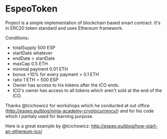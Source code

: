 # EspeoToken

Project is a simple implementation of blockchain based smart contract. It's in ERC20 token standard and uses Ethereum framework.

Conditions:
* totalSupply 500 ESP
* startDate whatever
* endDate > startDate
* maxCap 0.5 ETH
* minimal payment 0.01 ETH
* bonus +10% for every payment > 0.1 ETH
* ratio 1 ETH = 500 ESP
* Owner has access to his tokens after the ICO ends. 
* ICO's owner has access to all tokens which aren't sold at the end of the ICO.


Thanks @tcichowicz for workshops which he conducted at out office (http://espeo.eu/blog/ninja-academy-cryptocurrency/) and for his code which I partialy used for learning purpose.

Here is a great example by @tcichowicz:
http://espeo.eu/blog/how-start-an-ethereum-ico/
